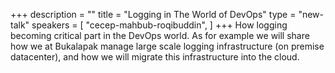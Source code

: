 +++
description = ""
title = "Logging in The World of DevOps"
type = "new-talk"
speakers = [
        "cecep-mahbub-roqibuddin",
]
+++
How logging becoming critical part in the DevOps world. As for example we will share how we at Bukalapak manage large scale logging infrastructure (on premise datacenter), and how we will migrate this infrastructure into the cloud.